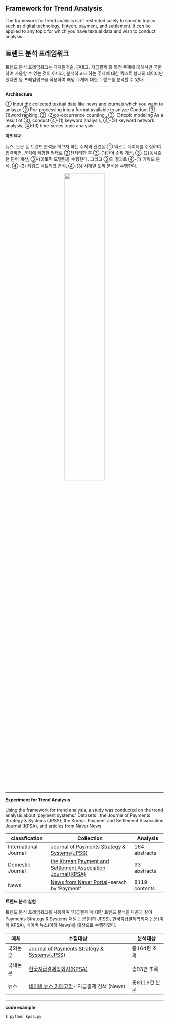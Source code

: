 ## Framework for Trend Analysis
The framework for trend analysis isn't restricted solely to specific topics such as digital technology, fintech, payment, and settlement. It can be applied to any topic for which you have textual data and wish to conduct analysis.

## 트렌드 분석 프레임워크
트렌드 분석 프레임워크는 디지털기술, 핀테크, 지급결제 등 특정 주제에 대해서만 국한하여 사용할 수 있는 것이 아니라, 분석하고자 하는 주제에 대한 텍스트 형태의 데이터만 있다면 동 프레임워크을 적용하여 해당 주제에 대한 트렌드를 분석할 수 있다.

--------------------------------------------------------------------------------
**Architecture**

① Input the collected textual data like news and journals which you want to anlayze
② Pre-processing into a format available to anlyze
Conduct ③-(1)word ranking, ③-(2)co-occurrence counting , ③-(3)topic modeling
As a result of ③, conduct ④-(1) keyword analysis, ④-(2) keyword network analysis, ④-(3) time-series topic analysis

**아키텍처**

뉴스, 논문 등 트렌드 분석을 하고자 하는 주제와 관련된 ① 텍스트 데이터를 수집하여 입력하면, 분석에 적합한 형태로 ②전처리한 후 ③-(1)단어 순위 계산, ③-(2)동시출현 단어 계산, ③-(3)토픽 모델링을 수행한다. 그리고 ③의 결과로 ④-(1) 키워드 분석, ④-(2) 키워드 네트워크 분석, ④-(3) 시계열 토픽 분석을 수행한다.
<p align="center">
<img width="50%" src="https://user-images.githubusercontent.com/32153781/190425371-668e2395-11db-4313-b5ea-8b052eccfdb3.png" />
</p>

--------------------------------------------------------------------------------

**Experiment for Trend Analysis**

Using the framework for trend analysis, a study was conducted on the trend analysis about 'payment systems.' 
Datasets : the Journal of Payments Strategy & Systems (JPSS), the Korean Payment and Settlement Association Journal (KPSA), and articles from Naver News

|classfication|Collection|Analysis|
|------|---|---|
|International Journal|[Journal of Payments Strategy & Systems(JPSS)](https://www.henrystewartpublications.com/jpss)|164 abstracts|
|Domestic Journal|[the Korean Payment and Settlement Association Journal(KPSA)](http://www.kpsa.kr/)|93 abstracts|
|News|[News from Naver Portal](https://news.naver.com/)-serach by ‘Payment’|8119 contents|

**트렌드 분석 실험**

트렌드 분석 프레임워크를 사용하여 ‘지급결제’에 대한 트렌드 분석을 다음과 같이 Payments Strategy & Systems 저널 논문(이하 JPSS), 한국지급결제학회지 논문(이하 KPSA), 네이버 뉴스(이하 News)를 대상으로 수행하였다.

|매체|수집대상|분석대상|
|------|---|---|
|국외논문|[Journal of Payments Strategy & Systems(JPSS)](https://www.henrystewartpublications.com/jpss)|총164편 초록|
|국내논문|[한국지급결제학회지(KPSA)](http://www.kpsa.kr/)|총93편 초록|
|뉴스|[네이버 뉴스 카테고리](https://news.naver.com/)-‘지급결제’검색 (News)|총8119건 본문|

--------------------------------------------------------------------------------

**code example**

```sh
$ python kpsa.py
```

